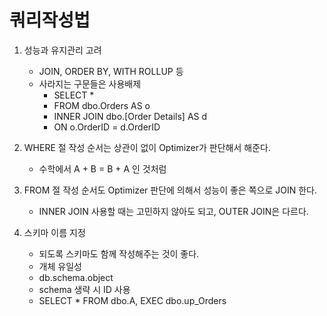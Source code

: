 # 쿼리작성법

1. 성능과 유지관리 고려
   - JOIN, ORDER BY, WITH ROLLUP 등
   - 사라지는 구문들은 사용배제
       - SELECT * 
       - FROM dbo.Orders AS o
       - INNER JOIN dbo.[Order Details] AS d
       - ON o.OrderID = d.OrderID

2. WHERE 절 작성 순서는 상관이 없이 Optimizer가 판단해서 해준다.
   - 수학에서 A + B = B + A 인 것처럼 

3. FROM 절 작성 순서도 Optimizer 판단에 의해서 성능이 좋은 쪽으로 JOIN 한다.
   - INNER JOIN 사용할 때는 고민하지 않아도 되고, OUTER JOIN은 다르다.

4. 스키마 이름 지정
   - 되도록 스키마도 함께 작성해주는 것이 좋다.
   - 개체 유일성
   - db.schema.object
   - schema 생략 시 ID 사용 
   - SELECT * FROM dbo.A, EXEC dbo.up_Orders